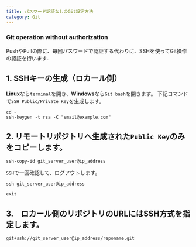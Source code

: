 ```yaml
---
title: パスワード認証なしのGit設定方法
category: Git
---
```


### Git operation without authorization

PushやPullの際に、毎回パスワードで認証する代わりに、SSHを使ってGit操作の認証を行います.

<!-- more -->

## 1. SSHキーの生成（ロカール側）

**Linux**なら`terminal`を開き、**Windows**なら`Git bash`を開きます。
下記コマンドで`SSH Public/Private Key`を生成します。

```
cd ~
ssh-keygen -t rsa -C "email@example.com"
```

## 2. リモートリポジトリへ生成された`Public Key`のみをコピーします。

```
ssh-copy-id git_server_user@ip_address
```
`SSH`で一回確認して、ログアウトします。

```
ssh git_server_user@ip_address

exit
```
## 3.　ロカール側のリポジトリのURLにはSSH方式を指定します。

```
git+ssh://git_server_user@ip_address/reponame.git
```